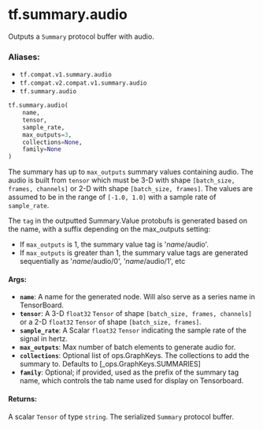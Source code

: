 <div itemscope itemtype="http://developers.google.com/ReferenceObject">
<meta itemprop="name" content="tf.summary.audio" />
<meta itemprop="path" content="Stable" />
</div>

# tf.summary.audio

Outputs a `Summary` protocol buffer with audio.

### Aliases:

* `tf.compat.v1.summary.audio`
* `tf.compat.v2.compat.v1.summary.audio`
* `tf.summary.audio`

``` python
tf.summary.audio(
    name,
    tensor,
    sample_rate,
    max_outputs=3,
    collections=None,
    family=None
)
```

<!-- Placeholder for "Used in" -->

The summary has up to `max_outputs` summary values containing audio. The
audio is built from `tensor` which must be 3-D with shape `[batch_size,
frames, channels]` or 2-D with shape `[batch_size, frames]`. The values are
assumed to be in the range of `[-1.0, 1.0]` with a sample rate of
`sample_rate`.

The `tag` in the outputted Summary.Value protobufs is generated based on the
name, with a suffix depending on the max_outputs setting:

*  If `max_outputs` is 1, the summary value tag is '*name*/audio'.
*  If `max_outputs` is greater than 1, the summary value tags are
   generated sequentially as '*name*/audio/0', '*name*/audio/1', etc

#### Args:


* <b>`name`</b>: A name for the generated node. Will also serve as a series name in
  TensorBoard.
* <b>`tensor`</b>: A 3-D `float32` `Tensor` of shape `[batch_size, frames, channels]`
  or a 2-D `float32` `Tensor` of shape `[batch_size, frames]`.
* <b>`sample_rate`</b>: A Scalar `float32` `Tensor` indicating the sample rate of the
  signal in hertz.
* <b>`max_outputs`</b>: Max number of batch elements to generate audio for.
* <b>`collections`</b>: Optional list of ops.GraphKeys.  The collections to add the
  summary to.  Defaults to [_ops.GraphKeys.SUMMARIES]
* <b>`family`</b>: Optional; if provided, used as the prefix of the summary tag name,
  which controls the tab name used for display on Tensorboard.


#### Returns:

A scalar `Tensor` of type `string`. The serialized `Summary` protocol
buffer.
